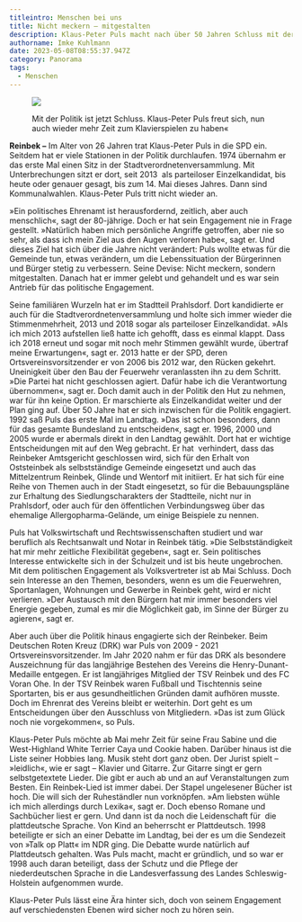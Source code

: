 ```yaml
---
titleintro: Menschen bei uns
title: Nicht meckern – mitgestalten
description: Klaus-Peter Puls macht nach über 50 Jahren Schluss mit der Politik
authorname: Imke Kuhlmann
date: 2023-05-08T08:55:37.947Z
category: Panorama
tags:
  - Menschen
---
```

<figure>
  <img src="/static/media/22023-05-08-Puls-Klaus-Peter.jpg">
  <figcaption>

Mit der Politik ist jetzt Schluss. Klaus-Peter Puls freut sich, nun auch wieder mehr Zeit zum Klavierspielen zu haben«  

  </figcaption>
</figure>



**Reinbek –** Im Alter von 26 Jahren trat Klaus-Peter Puls in die SPD ein. Seitdem hat er viele Stationen in der Politik durchlaufen. 1974 übernahm er das erste Mal einen Sitz in der Stadtverordnetenversammlung. Mit Unterbrechungen sitzt er dort, seit 2013  als parteiloser Einzelkandidat, bis heute oder genauer gesagt, bis zum 14. Mai dieses Jahres. Dann sind Kommunalwahlen. Klaus-Peter Puls tritt nicht wieder an. 

»Ein politisches Ehrenamt ist herausfordernd, zeitlich, aber auch menschlich«, sagt der 80-jährige. Doch er hat sein Engagement nie in Frage gestellt. »Natürlich haben mich persönliche Angriffe getroffen, aber nie so sehr, als dass ich mein Ziel aus den Augen verloren habe«, sagt er. Und dieses Ziel hat sich über die Jahre nicht verändert: Puls wollte etwas für die Gemeinde tun, etwas verändern, um die Lebenssituation der Bürgerinnen und Bürger stetig zu verbessern. Seine Devise: Nicht meckern, sondern mitgestalten. Danach hat er immer gelebt und gehandelt und es war sein Antrieb für das politische Engagement. 

Seine familiären Wurzeln hat er im Stadtteil Prahlsdorf. Dort kandidierte er auch für die Stadtverordnetenversammlung und holte sich immer wieder die Stimmenmehrheit, 2013 und 2018 sogar als parteiloser Einzelkandidat. »Als ich mich 2013 aufstellen ließ hatte ich gehofft, dass es einmal klappt. Dass ich 2018 erneut und sogar mit noch mehr Stimmen gewählt wurde, übertraf meine Erwartungen«, sagt er. 2013 hatte er der SPD, deren Ortsvereinsvorsitzender er von 2006 bis 2012 war, den Rücken gekehrt. Uneinigkeit über den Bau der Feuerwehr veranlassten ihn zu dem Schritt. »Die Partei hat nicht geschlossen agiert. Dafür habe ich die Verantwortung übernommen«, sagt er. Doch damit auch in der Politik den Hut zu nehmen, war für ihn keine Option. Er marschierte als Einzelkandidat weiter und der Plan ging auf. Über 50 Jahre hat er sich inzwischen für die Politik engagiert. 1992 saß Puls das erste Mal im Landtag. »Das ist schon besonders, dann für das gesamte Bundesland zu entscheiden«, sagt er. 1996, 2000 und 2005 wurde er abermals direkt in den Landtag gewählt. Dort hat er wichtige Entscheidungen mit auf den Weg gebracht. Er hat  verhindert, dass das Reinbeker Amtsgericht geschlossen wird, sich für den Erhalt von Oststeinbek als selbstständige Gemeinde eingesetzt und auch das Mittelzentrum Reinbek, Glinde und Wentorf mit initiiert. Er hat sich für eine Reihe von Themen auch in der Stadt eingesetzt, so für die Bebauungspläne zur Erhaltung des Siedlungscharakters der Stadtteile, nicht nur in Prahlsdorf, oder auch für den öffentlichen Verbindungsweg über das ehemalige Allergopharma-Gelände, um einige Beispiele zu nennen. 

Puls hat Volkswirtschaft und Rechtswissenschaften studiert und war beruflich als Rechtsanwalt und Notar in Reinbek tätig. »Die Selbstständigkeit hat mir mehr zeitliche Flexibilität gegeben«, sagt er. Sein politisches Interesse entwickelte sich in der Schulzeit und ist bis heute ungebrochen. Mit dem politischen Engagement als Volksvertreter ist ab Mai Schluss. Doch sein Interesse an den Themen, besonders, wenn es um die Feuerwehren, Sportanlagen, Wohnungen und Gewerbe in Reinbek geht, wird er nicht verlieren. »Der Austausch mit den Bürgern hat mir immer besonders viel Energie gegeben, zumal es mir die Möglichkeit gab, im Sinne der Bürger zu agieren«, sagt er.

Aber auch über die Politik hinaus engagierte sich der Reinbeker. Beim Deutschen Roten Kreuz (DRK) war Puls von 2009 - 2021 Ortsvereinsvorsitzender. Im Jahr 2020 nahm er für das DRK als besondere Auszeichnung für das langjährige Bestehen des Vereins die Henry-Dunant-Medaille entgegen. Er ist langjähriges Mitglied der TSV Reinbek und des FC Voran Ohe. In der TSV Reinbek waren Fußball und Tischtennis seine Sportarten, bis er aus gesundheitlichen Gründen damit aufhören musste. Doch im Ehrenrat des Vereins bleibt er weiterhin. Dort geht es um Entscheidungen über den Ausschluss von Mitgliedern. »Das ist zum Glück noch nie vorgekommen«, so Puls.

Klaus-Peter Puls möchte ab Mai mehr Zeit für seine Frau Sabine und die West-Highland White Terrier Caya und Cookie haben. Darüber hinaus ist die Liste seiner Hobbies lang. Musik steht dort ganz oben. Der Jurist spielt – »leidlich«, wie er sagt – Klavier und Gitarre. Zur Gitarre singt er gern selbstgetextete Lieder. Die gibt er auch ab und an auf Veranstaltungen zum Besten. Ein Reinbek-Lied ist immer dabei. Der Stapel ungelesener Bücher ist hoch. Die will sich der Ruheständler nun vorknöpfen. »Am liebsten wühle ich mich allerdings durch Lexika«, sagt er. Doch ebenso Romane und Sachbücher liest er gern. Und dann ist da noch die Leidenschaft für  die plattdeutsche Sprache. Von Kind an beherrscht er Plattdeutsch. 1998 beteiligte er sich an einer Debatte im Landtag, bei der es um die Sendezeit von »Talk op Platt« im NDR ging. Die Debatte wurde natürlich auf Plattdeutsch gehalten. Was Puls macht, macht er gründlich, und so war er 1998 auch daran beteiligt, dass der Schutz und die Pflege der niederdeutschen Sprache in die Landesverfassung des Landes Schleswig-Holstein aufgenommen wurde. 

Klaus-Peter Puls lässt eine Ära hinter sich, doch von seinem Engagement auf verschiedensten Ebenen wird sicher noch zu hören sein.